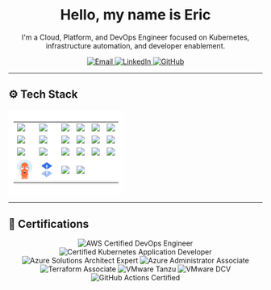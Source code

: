 <h1 align="center">Hello, my name is Eric</h1>

<p align="center">
  I'm a Cloud, Platform, and DevOps Engineer focused on Kubernetes, infrastructure automation, and developer enablement.
</p>

<p align="center">
  <a href="mailto:eric@polanco.sh">
    <img alt="Email" src="https://custom-icon-badges.demolab.com/badge/Email-eric@polanco.sh-D14836?style=for-the-badge&logo=gmail&logoColor=white" />
  </a>
  <a href="https://linkedin.com/in/ericjpolanco">
    <img alt="LinkedIn" src="https://custom-icon-badges.demolab.com/badge/LinkedIn-ericjpolanco-0A66C2?style=for-the-badge&logo=linkedin&logoColor=white" />
  </a>
  <a href="https://github.com/erpola">
    <img alt="GitHub" src="https://custom-icon-badges.demolab.com/badge/GitHub-@erpola-181717?style=for-the-badge&logo=github&logoColor=white" />
  </a>
</p>

---

## ⚙️ Tech Stack

<div align="center" style="background-color: white; padding: 10px; display: inline-block; border-radius: 8px;">

<table>
  <tr>
    <td><img src="https://cdn.jsdelivr.net/gh/devicons/devicon/icons/python/python-original.svg" width="30" /></td>
    <td><img src="https://cdn.jsdelivr.net/gh/devicons/devicon/icons/typescript/typescript-original.svg" width="30" /></td>
    <td><img src="https://cdn.jsdelivr.net/gh/devicons/devicon/icons/javascript/javascript-original.svg" width="30" /></td>
    <td><img src="https://cdn.jsdelivr.net/gh/devicons/devicon/icons/go/go-original.svg" width="30" /></td>
    <td><img src="https://cdn.jsdelivr.net/gh/devicons/devicon/icons/csharp/csharp-original.svg" width="30" /></td>
    <td><img src="https://cdn.jsdelivr.net/gh/devicons/devicon/icons/bash/bash-original.svg" width="30" /></td>
  </tr>
  <tr>
    <td><img src="https://cdn.jsdelivr.net/gh/devicons/devicon/icons/azure/azure-original.svg" width="30" /></td>
    <td><img src="https://cdn.jsdelivr.net/gh/devicons/devicon/icons/amazonwebservices/amazonwebservices-original-wordmark.svg" width="30" /></td>
    <td><img src="https://cdn.jsdelivr.net/gh/devicons/devicon/icons/googlecloud/googlecloud-original.svg" width="30" /></td>
    <td><img src="https://cdn.jsdelivr.net/gh/devicons/devicon/icons/terraform/terraform-original.svg" width="30" /></td>
    <td><img src="https://cdn.jsdelivr.net/gh/devicons/devicon/icons/ansible/ansible-original.svg" width="30" /></td>
    <td><img src="https://cdn.jsdelivr.net/gh/devicons/devicon/icons/linux/linux-original.svg" width="30" /></td>
  </tr>
  <tr>
    <td><img src="https://cdn.jsdelivr.net/gh/devicons/devicon/icons/kubernetes/kubernetes-plain.svg" width="30" /></td>
    <td><img src="https://cdn.jsdelivr.net/gh/devicons/devicon/icons/docker/docker-original.svg" width="30" /></td>
    <td><img src="https://cdn.jsdelivr.net/gh/devicons/devicon/icons/github/github-original.svg" width="30" /></td>
    <td><img src="https://cdn.jsdelivr.net/gh/devicons/devicon/icons/gitlab/gitlab-original.svg" width="30" /></td>
    <td><img src="https://cdn.jsdelivr.net/gh/devicons/devicon/icons/jenkins/jenkins-original.svg" width="30" /></td>
    <td><img src="https://cdn.jsdelivr.net/gh/devicons/devicon/icons/circleci/circleci-plain.svg" width="30" /></td>
  </tr>
  <tr>
    <td><img src="https://raw.githubusercontent.com/cncf/artwork/master/projects/argo/icon/color/argo-icon-color.svg" width="30" /></td>
    <td><img src="https://raw.githubusercontent.com/cncf/artwork/master/projects/flux/icon/color/flux-icon-color.svg" width="30" /></td>
    <td><img src="https://cdn.jsdelivr.net/gh/devicons/devicon/icons/react/react-original.svg" width="30" /></td>
    <td><img src="https://www.vectorlogo.zone/logos/tailwindcss/tailwindcss-icon.svg" width="30" /></td>
  </tr>
</table>

</div>

---

## 🏅 Certifications

<p align="center">
  <img alt="AWS Certified DevOps Engineer" src="https://custom-icon-badges.demolab.com/badge/AWS_DevOps_Engineer_Professional-232F3E?style=for-the-badge&logo=aws&logoColor=white" />
  <img alt="Certified Kubernetes Application Developer" src="https://custom-icon-badges.demolab.com/badge/Certified_Kubernetes_Application_Developer-326CE5?style=for-the-badge&logo=kubernetes&logoColor=white" />
  <img alt="Azure Solutions Architect Expert" src="https://custom-icon-badges.demolab.com/badge/Azure_Solutions_Architect_Expert-0078D4?style=for-the-badge&logo=microsoftazure&logoColor=white" />
  <img alt="Azure Administrator Associate" src="https://custom-icon-badges.demolab.com/badge/Azure_Administrator_Associate-0078D4?style=for-the-badge&logo=microsoftazure&logoColor=white" />
  <img alt="Terraform Associate" src="https://custom-icon-badges.demolab.com/badge/Terraform_Associate-623CE4?style=for-the-badge&logo=terraform&logoColor=white" />
  <img alt="VMware Tanzu" src="https://custom-icon-badges.demolab.com/badge/VMware_Tanzu_Kubernetes-607078?style=for-the-badge&logo=vmware&logoColor=white" />
  <img alt="VMware DCV" src="https://custom-icon-badges.demolab.com/badge/VMware_Data_Center_Virtualization-607078?style=for-the-badge&logo=vmware&logoColor=white" />
  <img alt="GitHub Actions Certified" src="https://custom-icon-badges.demolab.com/badge/GitHub_Actions_Certified-2088FF?style=for-the-badge&logo=githubactions&logoColor=white" />
</p>
